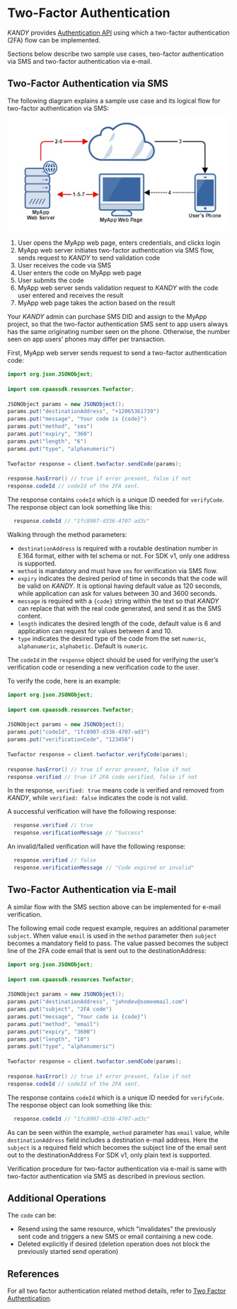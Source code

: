 # Two-Factor Authentication
$KANDY$ provides [Authentication API](/developer/references/java/1.0.0#twofactor-send-code) using which a two-factor authentication (2FA) flow can be implemented.

Sections below describe two sample use cases, two-factor authentication via SMS and two-factor authentication via e-mail.

## Two-Factor Authentication via SMS
The following diagram explains a sample use case and its logical flow for two-factor authentication via SMS:

![2FA via SMS flow](2fa-flow.png)

1. User opens the MyApp web page, enters credentials, and clicks login
2. MyApp web server initiates two-factor authentication via SMS flow, sends request to $KANDY$ to send validation code
3. User receives the code via SMS
4. User enters the code on MyApp web page
5. User submits the code
6. MyApp web server sends validation request to $KANDY$ with the code user entered and receives the result
7. MyApp web page takes the action based on the result

Your $KANDY$ admin can purchase SMS DID and assign to the MyApp project, so that the two-factor authentication SMS sent to app users always has the same originating number seen on the phone. Otherwise, the number seen on app users' phones may differ per transaction.

First, MyApp web server sends request to send a two-factor authentication code:

```java
import org.json.JSONObject;

import com.cpaassdk.resources.Twofactor;

JSONObject params = new JSONObject();
params.put("destinationAddress", "+12065361739")
params.put("message", "Your code is {code}")
params.put("method", "sms")
params.put("expiry", "360")
params.put("length", "6")
params.put("type", "alphanumeric")

Twofactor response = client.twofactor.sendCode(params);

response.hasError() // true if error present, false if not
response.codeId // codeId of the 2FA sent.
```
The response contains `codeId` which is a unique ID needed for `verifyCode`. The response object can look something like this:

```java
  response.codeId // "1fc8907-d336-4707-ad3c"
```

Walking through the method parameters:

+ `destinationAddress` is required with a routable destination number in E.164 format, either with tel schema or not. For SDK v1, only one address is supported.
+ `method` is mandatory and must have `sms` for verification via SMS flow.
+ `expiry` indicates the desired period of time in seconds that the code will be valid on $KANDY$. It is optional having default value as 120 seconds, while application can ask for values between 30 and 3600 seconds.
+ `message` is required with a `{code}` string within the text so that $KANDY$ can replace that with the real code generated, and send it as the SMS content.
+ `length` indicates the desired length of the code, default value is 6 and application can request for values between 4 and 10.
+ `type` indicates the desired type of the code from the set `numeric`, `alphanumeric`, `alphabetic`. Default is `numeric`.

The `codeId` in the `response` object should be used for verifying the user’s verification code or resending a new verification code to the user.

To verify the code, here is an example:

```java
import org.json.JSONObject;

import com.cpaassdk.resources.Twofactor;

JSONObject params = new JSONObject();
params.put("codeId", "1fc8907-d336-4707-ad3")
params.put("verificationCode", "123456")

Twofactor response = client.twofactor.verifyCode(params);

response.hasError() // true if error present, false if not
response.verified // true if 2FA code verified, false if not
```

In the response, `verified: true` means code is verified and removed from $KANDY$, while `verified: false` indicates the code is not valid.

A successful verification will have the following response:
```java
  response.verified // true
  response.verificationMessage // "Success"
```
An invalid/failed verification will have the following response:
```java
  response.verified // false
  response.verificationMessage // "Code expired or invalid"
```

## Two-Factor Authentication via E-mail
A similar flow with the SMS section above can be implemented for e-mail verification.

The following email code request example, requires an additional parameter `subject`. When value `email` is used in the `method` parameter then `subject` becomes a mandatory field to pass. The value passed becomes the subject line of the 2FA code email that is sent out to the destinationAddress:


```java
import org.json.JSONObject;

import com.cpaassdk.resources.Twofactor;

JSONObject params = new JSONObject();
params.put("destinationAddress", "johndev@someemail.com")
params.put("subject", "2FA code")
params.put("message", "Your code is {code}")
params.put("method", "email")
params.put("expiry", "3600")
params.put("length", "10")
params.put("type", "alphanumeric")

Twofactor response = client.twofactor.sendCode(params);

response.hasError() // true if error present, false if not
response.codeId // codeId of the 2FA sent.
```

The response contains `codeId` which is a unique ID needed for `verifyCode`. The response object can look something like this:
```java
  response.codeId // "1fc8907-d336-4707-ad3c"
```

As can be seen within the example, `method` parameter has `email` value, while `destinationAddress` field includes a destination e-mail address. Here the `subject` is a required field which becomes the subject line of the email sent out to the destinationAddress For SDK v1, only plain text is supported.

Verification procedure for two-factor authentication via e-mail is same with two-factor authentication via SMS as described in previous section.

## Additional Operations
The `code` can be:

+ Resend using the same resource, which "invalidates" the previously sent code and triggers a new SMS or email containing a new code.
+ Deleted explicitly if desired (deletion operation does not block the previously started send operation)

## References
For all two factor authentication related method details, refer to [Two Factor Authentication](/developer/references/java/1.0.0#twofactor-send-code).
